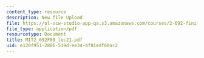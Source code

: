 ```yaml
---
content_type: resource
description: New file Upload
file: https://ol-ocw-studio-app-qa.s3.amazonaws.com/courses/2-092-finite-element-analysis-of-solids-and-fluids-i-fall-2009/e120f9512886519dee344f91edf60ac2_MIT2_092F09_lec21.pdf
file_type: application/pdf
resourcetype: Document
title: MIT2_092F09_lec21.pdf
uid: e120f951-2886-519d-ee34-4f91edf60ac2
---
```

